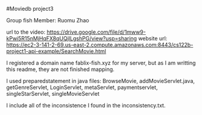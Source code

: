 #Moviedb project3

Group fish
Member: Ruomu Zhao

url to the video: https://drive.google.com/file/d/1mww9-kPwi5R15nMjHqFX8qUQjILgshPG/view?usp=sharing
website url: https://ec2-3-141-2-69.us-east-2.compute.amazonaws.com:8443/cs122b-project1-api-example/SearchMovie.html

I registered a domain name fablix-fish.xyz for my server, but as I am writting this readme, they are not finished mapping.

I used preparedstatement in java files: BrowseMovie, addMovieServlet.java, getGenreServlet, LoginServlet, metaServlet, paymentservlet, singleStarServlet, singleMovieServlet

I include all of the inconsistence I found in the inconsistency.txt.



